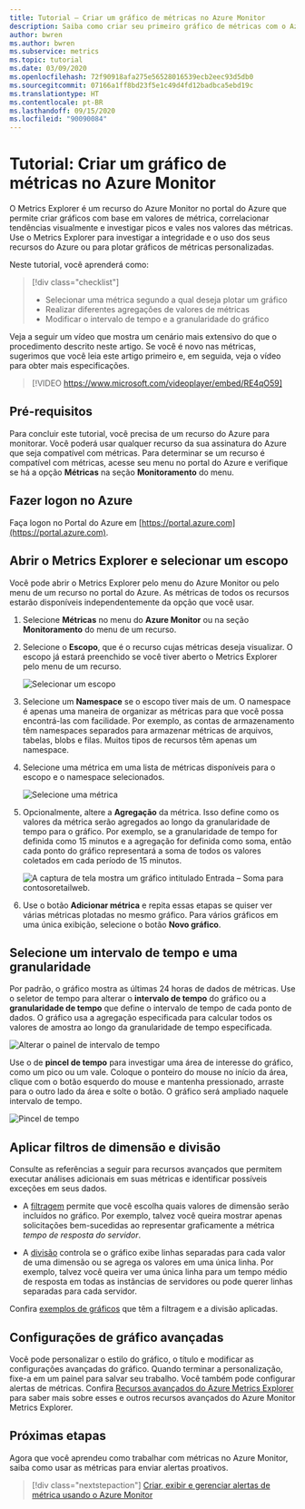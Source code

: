 ```yaml
---
title: Tutorial – Criar um gráfico de métricas no Azure Monitor
description: Saiba como criar seu primeiro gráfico de métricas com o Azure Metrics Explorer.
author: bwren
ms.author: bwren
ms.subservice: metrics
ms.topic: tutorial
ms.date: 03/09/2020
ms.openlocfilehash: 72f90918afa275e56528016539ecb2eec93d5db0
ms.sourcegitcommit: 07166a1ff8bd23f5e1c49d4fd12badbca5ebd19c
ms.translationtype: HT
ms.contentlocale: pt-BR
ms.lasthandoff: 09/15/2020
ms.locfileid: "90090084"
---
```

# <a name="tutorial-create-a-metrics-chart-in-azure-monitor"></a>Tutorial: Criar um gráfico de métricas no Azure Monitor
O Metrics Explorer é um recurso do Azure Monitor no portal do Azure que permite criar gráficos com base em valores de métrica, correlacionar tendências visualmente e investigar picos e vales nos valores das métricas. Use o Metrics Explorer para investigar a integridade e o uso dos seus recursos do Azure ou para plotar gráficos de métricas personalizadas. 

Neste tutorial, você aprenderá como:

> [!div class="checklist"]
> * Selecionar uma métrica segundo a qual deseja plotar um gráfico
> * Realizar diferentes agregações de valores de métricas
> * Modificar o intervalo de tempo e a granularidade do gráfico

Veja a seguir um vídeo que mostra um cenário mais extensivo do que o procedimento descrito neste artigo. Se você é novo nas métricas, sugerimos que você leia este artigo primeiro e, em seguida, veja o vídeo para obter mais especificações. 

> [!VIDEO https://www.microsoft.com/videoplayer/embed/RE4qO59]

## <a name="prerequisites"></a>Pré-requisitos

Para concluir este tutorial, você precisa de um recurso do Azure para monitorar. Você poderá usar qualquer recurso da sua assinatura do Azure que seja compatível com métricas. Para determinar se um recurso é compatível com métricas, acesse seu menu no portal do Azure e verifique se há a opção **Métricas** na seção **Monitoramento** do menu.


## <a name="log-in-to-azure"></a>Fazer logon no Azure
Faça logon no Portal do Azure em [https://portal.azure.com](https://portal.azure.com).

## <a name="open-metrics-explorer-and-select-a-scope"></a>Abrir o Metrics Explorer e selecionar um escopo
Você pode abrir o Metrics Explorer pelo menu do Azure Monitor ou pelo menu de um recurso no portal do Azure. As métricas de todos os recursos estarão disponíveis independentemente da opção que você usar. 

1. Selecione **Métricas** no menu do **Azure Monitor** ou na seção **Monitoramento** do menu de um recurso.

1. Selecione o **Escopo**, que é o recurso cujas métricas deseja visualizar. O escopo já estará preenchido se você tiver aberto o Metrics Explorer pelo menu de um recurso.

    ![Selecionar um escopo](media/tutorial-metrics-explorer/scope-picker.png)

2. Selecione um **Namespace** se o escopo tiver mais de um. O namespace é apenas uma maneira de organizar as métricas para que você possa encontrá-las com facilidade. Por exemplo, as contas de armazenamento têm namespaces separados para armazenar métricas de arquivos, tabelas, blobs e filas. Muitos tipos de recursos têm apenas um namespace.

3. Selecione uma métrica em uma lista de métricas disponíveis para o escopo e o namespace selecionados.

    ![Selecione uma métrica](media/tutorial-metrics-explorer/metric-picker.png)

4. Opcionalmente, altere a **Agregação** da métrica. Isso define como os valores da métrica serão agregados ao longo da granularidade de tempo para o gráfico. Por exemplo, se a granularidade de tempo for definida como 15 minutos e a agregação for definida como soma, então cada ponto do gráfico representará a soma de todos os valores coletados em cada período de 15 minutos.

    ![A captura de tela mostra um gráfico intitulado Entrada – Soma para contosoretailweb.](media/tutorial-metrics-explorer/chart.png)

5. Use o botão **Adicionar métrica** e repita essas etapas se quiser ver várias métricas plotadas no mesmo gráfico. Para vários gráficos em uma única exibição, selecione o botão **Novo gráfico**.

## <a name="select-a-time-range-and-granularity"></a>Selecione um intervalo de tempo e uma granularidade

Por padrão, o gráfico mostra as últimas 24 horas de dados de métricas. Use o seletor de tempo para alterar o **intervalo de tempo** do gráfico ou a **granularidade de tempo** que define o intervalo de tempo de cada ponto de dados. O gráfico usa a agregação especificada para calcular todos os valores de amostra ao longo da granularidade de tempo especificada.

![Alterar o painel de intervalo de tempo](media/tutorial-metrics-explorer/time-picker.png)


Use o de **pincel de tempo** para investigar uma área de interesse do gráfico, como um pico ou um vale. Coloque o ponteiro do mouse no início da área, clique com o botão esquerdo do mouse e mantenha pressionado, arraste para o outro lado da área e solte o botão. O gráfico será ampliado naquele intervalo de tempo. 

![Pincel de tempo](media/tutorial-metrics-explorer/time-brush.png)

## <a name="apply-dimension-filters-and-splitting"></a>Aplicar filtros de dimensão e divisão
Consulte as referências a seguir para recursos avançados que permitem executar análises adicionais em suas métricas e identificar possíveis exceções em seus dados.

- A [filtragem](../platform/metrics-charts.md#apply-filters-to-charts) permite que você escolha quais valores de dimensão serão incluídos no gráfico. Por exemplo, talvez você queira mostrar apenas solicitações bem-sucedidas ao representar graficamente a métrica *tempo de resposta do servidor*. 

- A [divisão](../platform/metrics-charts.md#apply-splitting-to-a-chart) controla se o gráfico exibe linhas separadas para cada valor de uma dimensão ou se agrega os valores em uma única linha. Por exemplo, talvez você queira ver uma única linha para um tempo médio de resposta em todas as instâncias de servidores ou pode querer linhas separadas para cada servidor. 

Confira [exemplos de gráficos](../platform/metric-chart-samples.md) que têm a filtragem e a divisão aplicadas.

## <a name="advanced-chart-settings"></a>Configurações de gráfico avançadas

Você pode personalizar o estilo do gráfico, o título e modificar as configurações avançadas do gráfico. Quando terminar a personalização, fixe-a em um painel para salvar seu trabalho. Você também pode configurar alertas de métricas. Confira [Recursos avançados do Azure Metrics Explorer](../platform/metrics-charts.md#lock-boundaries-of-chart-y-axis) para saber mais sobre esses e outros recursos avançados do Azure Monitor Metrics Explorer.


## <a name="next-steps"></a>Próximas etapas
Agora que você aprendeu como trabalhar com métricas no Azure Monitor, saiba como usar as métricas para enviar alertas proativos.

> [!div class="nextstepaction"]
> [Criar, exibir e gerenciar alertas de métrica usando o Azure Monitor](../platform/alerts-metric.md)

